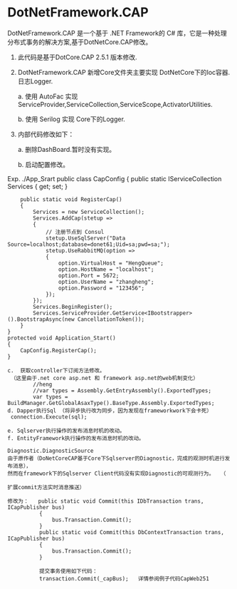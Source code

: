 # DotNetFramework.CAP
DotNetFramework.CAP 是一个基于 .NET Framework的 C# 库，它是一种处理分布式事务的解决方案,基于DotNetCore.CAP修改。

1. 此代码是基于DotCore.CAP 2.5.1 版本修改.

2. DotNetFramework.CAP 新增Core文件夹主要实现 DotNetCore下的Ioc容器. 日志Logger.

    a.  使用 AutoFac 实现 ServiceProvider,ServiceCollection,ServiceScope,ActivatorUtilities.
  
    b.  使用 Serilog 实现 Core下的Logger.
  
  
3. 内部代码修改如下：

    a. 删除DashBoard.暂时没有实现。
  
    b. 启动配置修改。
  
Exp.
  ./App_Srart
    public class CapConfig
    {
        public static IServiceCollection Services { get; set; }

        public static void RegisterCap()
        {
            Services = new ServiceCollection();
            Services.AddCap(stetup =>
            {
                // 注册节点到 Consul
                stetup.UseSqlServer("Data Source=localhost;database=donet61;Uid=sa;pwd=sa;");
                stetup.UseRabbitMQ(option =>
                {
                    option.VirtualHost = "HengQueue";
                    option.HostName = "localhost";
                    option.Port = 5672;
                    option.UserName = "zhangheng";
                    option.Password = "123456";
                });
            });
            Services.BeginRegister();
            Services.ServiceProvider.GetService<IBootstrapper>().BootstrapAsync(new CancellationToken());
        }
    }
    protected void Application_Start()
    {
        CapConfig.RegisterCap();
    }
    
    c.  获取controller下订阅方法修改。
     （这里由于.net core asp.net 和 framework asp.net的web机制变化）
            //heng
            //var types = Assembly.GetEntryAssembly().ExportedTypes;
            var types = BuildManager.GetGlobalAsaxType().BaseType.Assembly.ExportedTypes;
    d. Dapper执行Sql （将异步执行改为同步，因为发现在frameworkwork下会卡死）
     connection.Execute(sql);
     
    e. Sqlserver执行操作的发布消息时机的改动。
    f. EntityFramework执行操作的发布消息时机的改动。
    
    Diagnostic.DiagnosticSource
    由于原作者（DoNetCoreCAP基于Core下Sqlserver的Diagnostic，完成的观测时机进行发布消息），
    然而在framework下的Sqlserver Client代码没有实现Diagnostic的可观测行为。  （
    
    扩展commit方法实时消息推送）  
    
    修改为：   public static void Commit(this IDbTransaction trans, ICapPublisher bus)
              {
                  bus.Transaction.Commit();
              }
              public static void Commit(this DbContextTransaction trans, ICapPublisher bus)
              {
                  bus.Transaction.Commit();
              }    
              
              提交事务使用如下代码：   
              transaction.Commit(_capBus);   详情参阅例子代码CapWeb251 
              
        

   

   
   
   
   

   
    

   
   
              
    
            
            
            

